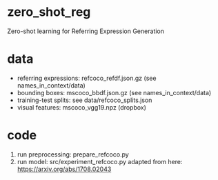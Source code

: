 # zero_shot_reg
Zero-shot learning for Referring Expression Generation


# data

- referring expressions: refcoco_refdf.json.gz
 (see names_in_context/data)
- bounding boxes: mscoco_bbdf.json.gz
  (see names_in_context/data)
- training-test splits: see data/refcoco_splits.json
- visual features: mscoco_vgg19.npz
  (dropbox)

# code

1) run preprocessing: prepare_refcoco.py
2) run model: src/experiment_refcoco.py adapted from here:
https://arxiv.org/abs/1708.02043

